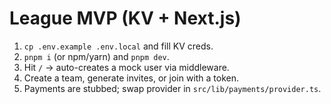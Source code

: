 # League MVP (KV + Next.js)

1) `cp .env.example .env.local` and fill KV creds.
2) `pnpm i` (or npm/yarn) and `pnpm dev`.
3) Hit `/` → auto-creates a mock user via middleware.
4) Create a team, generate invites, or join with a token.
5) Payments are stubbed; swap provider in `src/lib/payments/provider.ts`.
